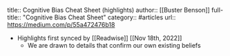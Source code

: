title:: Cognitive Bias Cheat Sheet (highlights)
author:: [[Buster Benson]]
full-title:: "Cognitive Bias Cheat Sheet"
category:: #articles
url:: https://medium.com/p/55a472476b18

- Highlights first synced by [[Readwise]] [[Nov 18th, 2022]]
	- We are drawn to details that confirm our own existing beliefs